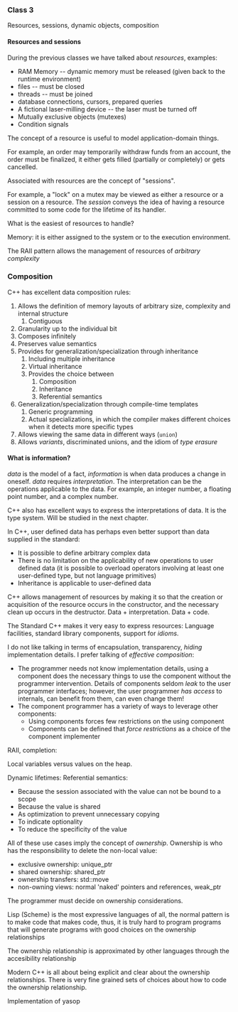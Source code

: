 ### Class 3

Resources, sessions, dynamic objects, composition

#### Resources and sessions

During the previous classes we have talked about *resources*, examples:

* RAM Memory -- dynamic memory must be released (given back to the runtime environment)
* files -- must be closed
* threads -- must be joined
* database connections, cursors, prepared queries
* A fictional laser-milling device -- the laser must be turned off
* Mutually exclusive objects (mutexes)
* Condition signals

The concept of a resource is useful to model application-domain things.

For example, an order may temporarily withdraw funds from an account, the order must be finalized, it either gets filled (partially or completely) or gets cancelled.

Associated with resources are the concept of "sessions".

For example, a "lock" on a mutex may be viewed as either a resource or a session on a resource.  The *session* conveys the idea of having a resource committed to some code for the lifetime of its handler.

What is the easiest of resources to handle?

Memory:  it is either assigned to the system or to the execution environment.

The RAII pattern allows the management of resources of *arbitrary complexity*

### Composition

C++ has excellent data composition rules:

1. Allows the definition of memory layouts of arbitrary size, complexity and internal structure
	1. Contiguous
2. Granularity up to the individual bit
3. Composes infinitely
4. Preserves value semantics
5. Provides for generalization/specialization through inheritance
	1. Including multiple inheritance
	2. Virtual inheritance
	3. Provides the choice between
		1. Composition
		2. Inheritance
		3. Referential semantics
6. Generalization/specialization through compile-time templates
	1. Generic programming
	2. Actual specializations, in which the compiler makes different choices when it detects more specific types
7. Allows viewing the same data in different ways (`union`)
8. Allows *variants*, discriminated unions, and the idiom of *type erasure*

#### What is information?

*data* is the model of a fact, *information* is when data produces a change in oneself.
*data* requires *interpretation*.  The interpretation can be the operations applicable to the data.  For example, an integer number, a floating point number, and a complex number.

C++ also has excellent ways to express the interpretations of data.  It is the type system.  Will be studied in the next chapter.

In C++, user defined data has perhaps even better support than data supplied in the standard:
* It is possible to define arbitrary complex data
* There is no limitation on the applicability of new operations to user defined data (it is possible to overload operators involving at least one user-defined type, but not language primitives)
* Inheritance is applicable to user-defined data

C++ allows management of resources by making it so that the creation or acquisition of the resource occurs in the constructor, and the necessary clean up occurs in the destructor.  Data + interpretation.  Data + code.

The Standard C++ makes it very easy to express resources:  Language facilities, standard library components, support for *idioms*.

I do not like talking in terms of encapsulation, transparency, *hiding* implementation details.  I prefer talking of *effective composition*:
* The programmer needs not know implementation details, using a component does the necessary things to use the component without the programmer intervention.  Details of components seldom *leak* to the user programmer interfaces; however, the user programmer *has access* to internals, can benefit from them, can even change them!
* The component programmer has a variety of ways to leverage other components:
	* Using components forces few restrictions on the using component
	* Components can be defined that *force restrictions* as a choice of the component implementer

RAII, completion:

Local variables versus values on the heap.

Dynamic lifetimes:
Referential semantics:
* Because the session associated with the value can not be bound to a scope
* Because the value is shared
* As optimization to prevent unnecessary copying
* To indicate optionality
* To reduce the specificity of the value

All of these use cases imply the concept of *ownership*.  Ownership is who has the responsibility to delete the non-local value:
* exclusive ownership: unique_ptr
* shared ownership: shared_ptr
* ownership transfers: std::move
* non-owning views: normal 'naked' pointers and references, weak_ptr

The programmer must decide on ownership considerations.

Lisp (Scheme) is the most expressive languages of all, the normal pattern is to make code that makes code, thus, it is truly hard to program programs that will generate programs with good choices on the ownership relationships

The ownership relationship is approximated by other languages through the accesibility relationship

Modern C++ is all about being explicit and clear about the ownership relationships.  There is very fine grained sets of choices about how to code the ownership relationship.

Implementation of yasop
